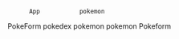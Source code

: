           App           pokemon
  PokeForm   pokedex    pokemon
                pokemon 
                  Pokeform
